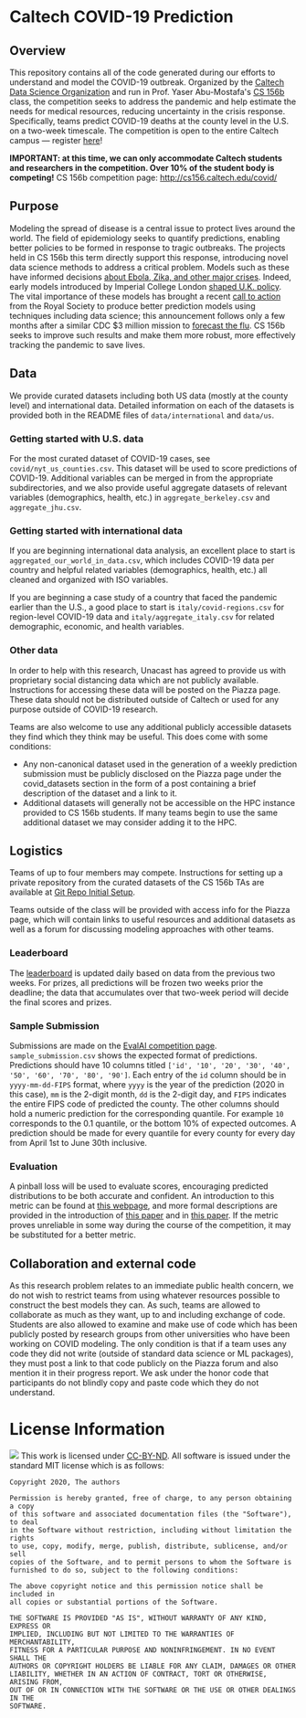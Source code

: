# Caltech COVID-19 Prediction

## Overview
This repository contains all of the code generated during our efforts to
understand and model the COVID-19 outbreak. Organized by the
[Caltech Data Science Organization](http://datascience.caltech.edu/) and run in Prof.
Yaser Abu-Mostafa's [CS 156b](http://cs156.caltech.edu/) class, the competition seeks to
address the pandemic and help estimate the needs for medical resources, reducing uncertainty
in the crisis response. Specifically, teams predict COVID-19 deaths at the county level in
the U.S. on a two-week timescale. The competition is open to the entire Caltech campus — register [here](https://docs.google.com/forms/d/e/1FAIpQLSeq5ncLFDATIefqU--68OlSQ4pCae-Gww1ZQuf2T-mIZ2f9ng/viewform?usp=sf_link)!

**IMPORTANT: at this time, we can only accommodate Caltech students and researchers in the competition. Over 10% of the student body is competing!**
CS 156b competition page: http://cs156.caltech.edu/covid/

## Purpose

Modeling the spread of disease is a central issue to protect lives around the world. The field of epidemiology seeks to 
quantify predictions, enabling better policies to be formed in response to tragic outbreaks. The projects
held in CS 156b this term directly support this response, introducing novel data science methods to address
a critical problem. Models such as these have informed decisions [about Ebola, Zika, and other major
crises](https://www.npr.org/sections/health-shots/2020/03/04/811146915/how-computer-modeling-of-covid-19s-spread-could-help-fight-the-virus). Indeed, early models introduced by Imperial College London [shaped U.K. policy](https://www.sciencemag.org/news/2020/03/mathematics-life-and-death-how-disease-models-shape-national-shutdowns-and-other). The vital
importance of these models has brought a recent [call to action](https://epcced.github.io/ramp/) from the Royal Society to produce
better prediction models using techniques including data science; this announcement follows only a few months after a similar CDC $3 million mission to [forecast the flu](https://www.wsj.com/articles/scientists-crunch-data-to-predict-how-many-people-will-get-coronavirus-11584479851).
CS 156b seeks to improve such results and make them more robust, more effectively tracking the pandemic to
save lives.

## Data

We provide curated datasets including both US data (mostly at the county level) and international data. Detailed information on each of the datasets is provided both in the README files of `data/international` and `data/us`.

### Getting started with U.S. data

For the most curated dataset of COVID-19 cases, see `covid/nyt_us_counties.csv`. This dataset will be used to score predictions of COVID-19. Additional variables can be merged in from the appropriate subdirectories, and we also provide useful aggregate datasets of relevant variables (demographics, health, etc.) in `aggregate_berkeley.csv` and `aggregate_jhu.csv`.

### Getting started with international data
If you are beginning international data analysis, an excellent place to start is `aggregated_our_world_in_data.csv`, which includes COVID-19 data per country and helpful related variables (demographics, health, etc.) all cleaned and organized with ISO variables.

If you are beginning a case study of a country that faced the pandemic earlier than the U.S., a good place to start is `italy/covid-regions.csv` for region-level COVID-19 data and `italy/aggregate_italy.csv` for related demographic, economic, and health variables.

### Other data

In order to help with this research, Unacast has agreed to provide us with proprietary social distancing data which are not publicly available. Instructions for accessing these data will be posted on the Piazza page. These data should not be distributed outside of Caltech or used for any purpose outside of COVID-19 research.

Teams are also welcome to use any additional publicly accessible datasets they find which they think may be useful. This does come with some conditions:
* Any non-canonical dataset used in the generation of a weekly prediction submission must be publicly disclosed on the Piazza page under the covid_datasets section in the form of a post containing a brief description of the dataset and a link to it.
* Additional datasets will generally not be accessible on the HPC instance provided to CS 156b students. If many teams begin to use the same additional dataset we may consider adding it to the HPC.


## Logistics

Teams of up to four members may compete. Instructions for setting up a private repository from the curated datasets of the CS 156b TAs are available at [Git Repo Initial Setup](https://docs.google.com/document/d/1l2QBnAZp54fhLm-oFgD6_9dBO-1exE8K_-mE_FeQ90A/edit?usp=sharing).

Teams outside of the class will be provided with access info for the Piazza page, which will contain links to useful resources and additional datasets as well as a forum for discussing modeling approaches with other teams.

### Leaderboard

The [leaderboard](http://datascience.caltech.edu/covid/leaderboard.html) is updated daily based on data from the previous two weeks. For prizes, all predictions will be frozen two weeks prior the deadline; the data that accumulates over that two-week period will decide the final scores and prizes.

### Sample Submission

Submissions are made on the [EvalAI competition page](https://evalai.cloudcv.org/web/challenges/challenge-page/582/overview). `sample_submission.csv` shows the expected format of predictions. Predictions should have 10 columns titled ``['id', '10', '20', '30', '40', '50', '60', '70', '80', '90']``. Each entry of the `id` column should be in `yyyy-mm-dd-FIPS` format, where `yyyy` is the year of the prediction (2020 in this case), `mm` is the 2-digit month, `dd` is the 2-digit day, and `FIPS` indicates the entire FIPS code of predicted the county. The other columns should hold a numeric prediction for the corresponding quantile. For example `10` corresponds to the 0.1 quantile, or the bottom 10% of expected outcomes. A prediction should be made for every quantile for every county for every day from April 1st to June 30th inclusive. 

### Evaluation

A pinball loss will be used to evaluate scores, encouraging predicted distributions to be both accurate and confident. An introduction to this metric can be found at [this webpage](https://www.lokad.com/pinball-loss-function-definition#Formula_0), and more formal descriptions are provided in the introduction of [this paper](https://projecteuclid.org/euclid.bj/1297173840) and in [this paper](http://www.lsta.upmc.fr/BIAU/bp.pdf). If the metric proves unreliable in some way during the course of the competition, it may be substituted for a better metric.

## Collaboration and external code

As this research problem relates to an immediate public health concern, we do not wish to restrict teams from using whatever resources possible to construct the best models they can. As such, teams are allowed to collaborate as much as they want, up to and including exchange of code. Students are also allowed to examine and make use of code which has been publicly posted by research groups from other universities who have been working on COVID modeling. The only condition is that if a team uses any code they did not write (outside of standard data science or ML packages), they must post a link to that code publicly on the Piazza forum and also mention it in their progress report. We ask under the honor code that participants do not blindly copy and paste code which they do not understand. 

# License Information

<img src="https://licensebuttons.net/l/by-nd/3.0/88x31.png"> This work is
licensed under [CC-BY-ND](https://creativecommons.org/licenses/by-nd/4.0/). All
software is issued under the standard MIT license which is as follows:

```
Copyright 2020, The authors

Permission is hereby granted, free of charge, to any person obtaining a copy
of this software and associated documentation files (the "Software"), to deal
in the Software without restriction, including without limitation the rights
to use, copy, modify, merge, publish, distribute, sublicense, and/or sell
copies of the Software, and to permit persons to whom the Software is
furnished to do so, subject to the following conditions:

The above copyright notice and this permission notice shall be included in
all copies or substantial portions of the Software.

THE SOFTWARE IS PROVIDED "AS IS", WITHOUT WARRANTY OF ANY KIND, EXPRESS OR
IMPLIED, INCLUDING BUT NOT LIMITED TO THE WARRANTIES OF MERCHANTABILITY,
FITNESS FOR A PARTICULAR PURPOSE AND NONINFRINGEMENT. IN NO EVENT SHALL THE
AUTHORS OR COPYRIGHT HOLDERS BE LIABLE FOR ANY CLAIM, DAMAGES OR OTHER
LIABILITY, WHETHER IN AN ACTION OF CONTRACT, TORT OR OTHERWISE, ARISING FROM,
OUT OF OR IN CONNECTION WITH THE SOFTWARE OR THE USE OR OTHER DEALINGS IN THE
SOFTWARE.
```
